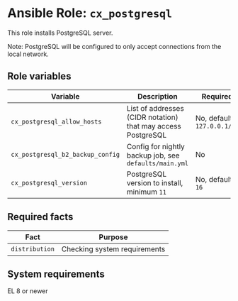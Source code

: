 # Ansible Role: `cx_postgresql`

This role installs PostgreSQL server.

Note: PostgreSQL will be configured to only accept connections from the local network.

## Role variables

| Variable                         | Description                                                  | Required                   |
| -------------------------------- | ------------------------------------------------------------ | -------------------------- |
| `cx_postgresql_allow_hosts`      | List of addresses (CIDR notation) that may access PostgreSQL | No, default `127.0.0.1/32` |
| `cx_postgresql_b2_backup_config` | Config for nightly backup job, see `defaults/main.yml`       | No                         |
| `cx_postgresql_version`          | PostgreSQL version to install, minimum `11`                  | No, default `16`           |

## Required facts

| Fact           | Purpose                      |
| -------------- | ---------------------------- |
| `distribution` | Checking system requirements |

## System requirements

EL 8 or newer
